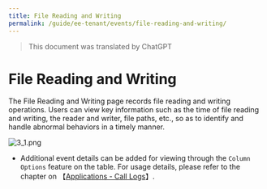 ```yaml
---
title: File Reading and Writing
permalink: /guide/ee-tenant/events/file-reading-and-writing/
---
```


> This document was translated by ChatGPT

# File Reading and Writing

The File Reading and Writing page records file reading and writing operations. Users can view key information such as the time of file reading and writing, the reader and writer, file paths, etc., so as to identify and handle abnormal behaviors in a timely manner.

![3_1.png](https://yunshan-guangzhou.oss-cn-beijing.aliyuncs.com/pub/pic/20230921650becce082cd.png)

- Additional event details can be added for viewing through the `Column Options` feature on the table. For usage details, please refer to the chapter on 【[Applications - Call Logs](../application/call-log/)】.
